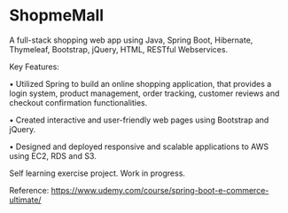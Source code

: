 # ShopmeMall
 
A full-stack shopping web app using Java, Spring Boot, Hibernate, Thymeleaf, Bootstrap, jQuery, HTML, RESTful Webservices.

Key Features:

• Utilized Spring to build an online shopping application, that provides a login system, product management, order tracking, customer reviews and checkout confirmation functionalities.

• Created interactive and user-friendly web pages using Bootstrap and jQuery.

• Designed and deployed responsive and scalable applications to AWS using EC2, RDS and S3.

Self learning exercise project. Work in progress.

Reference:
https://www.udemy.com/course/spring-boot-e-commerce-ultimate/
